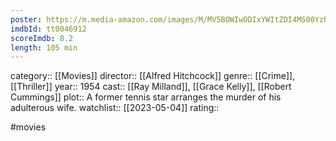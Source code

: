```yaml
---
poster: https://m.media-amazon.com/images/M/MV5BOWIwODIxYWItZDI4MS00YzhhLWE3MmYtMzlhZDIwOTMzZmE5L2ltYWdlXkEyXkFqcGdeQXVyNjc1NTYyMjg@._V1_SX300.jpg
imdbId: tt0046912
scoreImdb: 8.2
length: 105 min
---
```


category:: [[Movies]]
director:: [[Alfred Hitchcock]]
genre:: [[Crime]], [[Thriller]]
year:: 1954
cast:: [[Ray Milland]], [[Grace Kelly]], [[Robert Cummings]]
plot:: A former tennis star arranges the murder of his adulterous wife.
watchlist:: [[2023-05-04]]
rating::

#movies 

